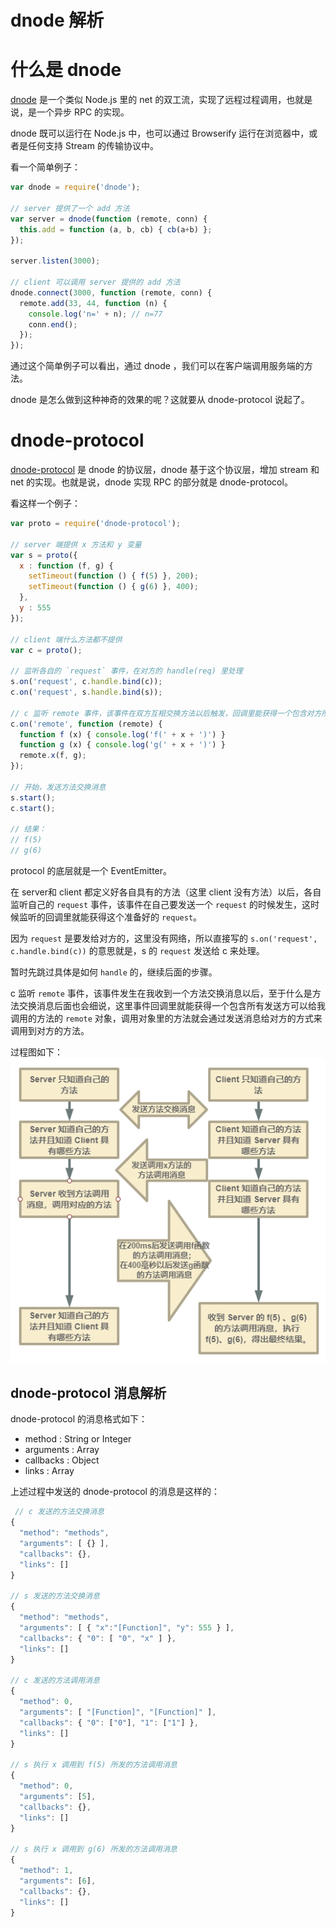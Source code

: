 # dnode 解析
# 什么是 dnode
[dnode](https://github.com/substack/dnode) 是一个类似 Node.js 里的 net 的双工流，实现了远程过程调用，也就是说，是一个异步 RPC 的实现。

dnode 既可以运行在 Node.js 中，也可以通过 Browserify 运行在浏览器中，或者是任何支持 Stream 的传输协议中。

看一个简单例子：
```javascript
var dnode = require('dnode');

// server 提供了一个 add 方法
var server = dnode(function (remote, conn) { 
  this.add = function (a, b, cb) { cb(a+b) };
});

server.listen(3000);

// client 可以调用 server 提供的 add 方法
dnode.connect(3000, function (remote, conn) {
  remote.add(33, 44, function (n) {
    console.log('n=' + n); // n=77
    conn.end();
  });
});
```

通过这个简单例子可以看出，通过 dnode ，我们可以在客户端调用服务端的方法。

dnode 是怎么做到这种神奇的效果的呢？这就要从 dnode-protocol 说起了。


# dnode-protocol
[dnode-protocol](https://github.com/substack/dnode-protocol) 是 dnode 的协议层，dnode 基于这个协议层，增加 stream 和 net 的实现。也就是说，dnode 实现 RPC 的部分就是 dnode-protocol。

看这样一个例子：
```javascript
var proto = require('dnode-protocol');

// server 端提供 x 方法和 y 变量
var s = proto({
  x : function (f, g) {
    setTimeout(function () { f(5) }, 200);
    setTimeout(function () { g(6) }, 400);
  },
  y : 555
});

// client 端什么方法都不提供
var c = proto();

// 监听各自的 `request` 事件，在对方的 handle(req) 里处理
s.on('request', c.handle.bind(c)); 
c.on('request', s.handle.bind(s));

// c 监听 remote 事件，该事件在双方互相交换方法以后触发，回调里能获得一个包含对方所有提供的方法的 remote 对象
c.on('remote', function (remote) {
  function f (x) { console.log('f(' + x + ')') }
  function g (x) { console.log('g(' + x + ')') }
  remote.x(f, g);
});

// 开始，发送方法交换消息
s.start();
c.start();

// 结果：
// f(5)
// g(6)
```

protocol 的底层就是一个 EventEmitter。

在 server和 client 都定义好各自具有的方法（这里 client 没有方法）以后，各自监听自己的 `request` 事件，该事件在自己要发送一个 `request` 的时候发生，这时候监听的回调里就能获得这个准备好的 `request`。

因为 `request` 是要发给对方的，这里没有网络，所以直接写的 `s.on('request', c.handle.bind(c))` 的意思就是，s 的 `request` 发送给 c 来处理。

暂时先跳过具体是如何 `handle` 的，继续后面的步骤。

c 监听 `remote` 事件，该事件发生在我收到一个方法交换消息以后，至于什么是方法交换消息后面也会细说，这里事件回调里就能获得一个包含所有发送方可以给我调用的方法的 `remote` 对象，调用对象里的方法就会通过发送消息给对方的方式来调用到对方的方法。

过程图如下：
![dnode-protocol 远程方法调用过程图](images/1.png)

## dnode-protocol 消息解析
dnode-protocol 的消息格式如下：
* method : String or Integer
* arguments : Array
* callbacks : Object
* links : Array

上述过程中发送的 dnode-protocol 的消息是这样的：

```javascript
 // c 发送的方法交换消息
{
  "method": "methods",
  "arguments": [ {} ],
  "callbacks": {},
  "links": []
}

// s 发送的方法交换消息
{
  "method": "methods",
  "arguments": [ { "x":"[Function]", "y": 555 } ],
  "callbacks": { "0": [ "0", "x" ] },
  "links": []
}

// c 发送的方法调用消息
{
  "method": 0,
  "arguments": [ "[Function]", "[Function]" ],
  "callbacks": { "0": ["0"], "1": ["1"] },
  "links": []
}

// s 执行 x 调用到 f(5) 所发的方法调用消息
{
  "method": 0,
  "arguments": [5],
  "callbacks": {},
  "links": []
}

// s 执行 x 调用到 g(6) 所发的方法调用消息
{
  "method": 1,
  "arguments": [6],
  "callbacks": {},
  "links": []
}

```


